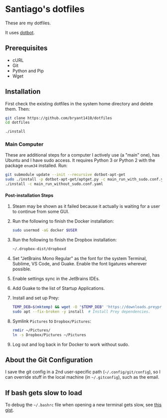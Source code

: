 # Santiago's dotfiles

These are my dotfiles.

It uses [dotbot](https://github.com/anishathalye/dotbot).

## Prerequisites

* cURL
* Git
* Python and Pip
* Wget

## Installation

First check the existing dotfiles in the system home directory and delete them. Then:

```bash
git clone https://github.com/bryant1410/dotfiles
cd dotfiles

./install
```

### Main Computer

These are additional steps for a computer I actively use (a "main" one), has Ubuntu and I have sudo access. It requires Python 3 or Python 2 with the package `enum34` installed. Run:

```bash
git submodule update --init --recursive dotbot-apt-get
sudo ./install -p dotbot-apt-get/aptget.py -c main_run_with_sudo.conf.yaml
./install -c main_run_without_sudo.conf.yaml
```

#### Post-installation Steps

1. Steam may be shown as it failed because it actually is waiting for a user to continue from some GUI.

2. Run the following to finish the Docker installation:

    ```bash
    sudo usermod -aG docker $USER
    ```

3. Run the following to finish the Dropbox installation:

    ```bash
    ~/.dropbox-dist/dropboxd
    ```

4. Set "JetBrains Mono Regular" as the font for the system Terminal, Sublime, VS Code, and Guake. Enable the font ligatures wherever possible.

5. Enable settings sync in the JetBrains IDEs.

6. Add Guake to the list of Startup Applications.

7. Install and set up Prey:

    ```bash
    TEMP_DEB=$(mktemp) && wget -O "$TEMP_DEB" 'https://downloads.preyproject.com/prey-client-releases/node-client/1.9.2/prey_1.9.2_amd64.deb' && sudo dpkg --skip-same-version -i "$TEMP_DEB" && rm -f "$TEMP_DEB"
    sudo apt --fix-broken -y install  # Install Prey dependencies.
    ```

8. Symlink `Pictures` to `Dropbox/Pictures`:

    ```bash
    rmdir ~/Pictures/
    ln -s Dropbox/Pictures ~/Pictures
    ```

9. Log out and log back in for Docker to work without sudo.

## About the Git Configuration

I save the git config in a 2nd user-specific path (`~/.config/git/config`), so I can override stuff in the local machine (in `~/.gitconfig`), such as the email. 

## If bash gets slow to load

To debug the `~/.bashrc` file when opening a new terminal gets slow, see [this gist](https://gist.github.com/bryant1410/fa9c595c599afa763f055ee72b2f7944).
